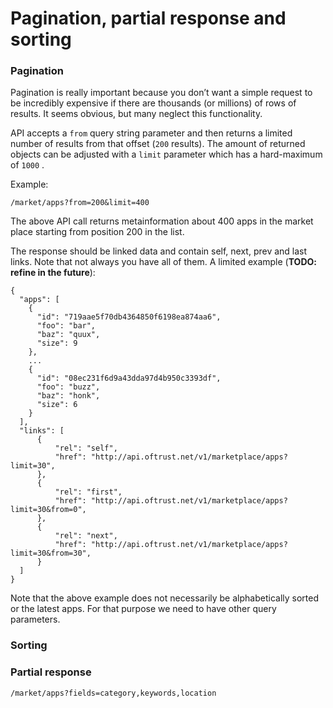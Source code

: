 # Pagination, partial response and sorting

### Pagination

Pagination is really important because you don’t want a simple request to be incredibly expensive if there are thousands \(or millions\) of rows of results. It seems obvious, but many neglect this functionality.

API accepts a `from` query string parameter and then returns a limited number of results from that offset \(`200` results\). The amount of returned objects can be adjusted with  a `limit` parameter which has a hard-maximum of `1000` .

Example: 

```text
/market/apps?from=200&limit=400
```

The above API call returns metainformation about 400 apps in the market place starting from position 200 in the list. 

The response should be linked data and contain self, next, prev and last links. Note that not always you have all of them. A limited example \(**TODO: refine in the future**\): 

```text
{
  "apps": [
    {
      "id": "719aae5f70db4364850f6198ea874aa6",
      "foo": "bar",
      "baz": "quux",
      "size": 9
    },
    ...
    {
      "id": "08ec231f6d9a43dda97d4b950c3393df",
      "foo": "buzz",
      "baz": "honk",
      "size": 6
    }
  ],
  "links": [
      {
          "rel": "self",
          "href": "http://api.oftrust.net/v1/marketplace/apps?limit=30",
      },
      {
          "rel": "first",
          "href": "http://api.oftrust.net/v1/marketplace/apps?limit=30&from=0",
      },
      {
          "rel": "next",
          "href": "http://api.oftrust.net/v1/marketplace/apps?limit=30&from=30",
      }
  ]
}
```

 

Note that the above example does not necessarily be alphabetically sorted or the latest apps. For that purpose we need to have other query parameters. 

### Sorting

### Partial response

```text
/market/apps?fields=category,keywords,location 
```



